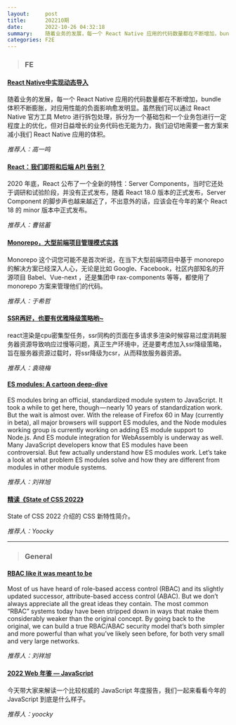 ```yaml
---
layout:     post
title:      202210期
date:       2022-10-26 04:32:18
summary:    随着业务的发展，每一个 React Native 应用的代码数量都在不断增加，bundle 体积不断膨胀，对应用性能的负面影响愈发明显。虽然我们可以通过 React Native 官方工具 Metro 进行拆包处理，拆分为一个基础包和一个业务包进行一定程度上的优化，但对日益增长的业务代码也无能为力，我们迫切地需要一套方案来减小我们 React Native 应用的体积。
categories: F2E
---
```



> ### FE

#### [React Native中实现动态导入](https://juejin.cn/post/7114926500452761607)

随着业务的发展，每一个 React Native 应用的代码数量都在不断增加，bundle 体积不断膨胀，对应用性能的负面影响愈发明显。虽然我们可以通过 React Native 官方工具 Metro 进行拆包处理，拆分为一个基础包和一个业务包进行一定程度上的优化，但对日益增长的业务代码也无能为力，我们迫切地需要一套方案来减小我们 React Native 应用的体积。

*推荐人：高一鸣*

#### [React：我们即将和后端 API 告别？](https://mp.weixin.qq.com/s/02IpSLEERHfkAi8xDiPRYg)

2020 年底，React 公布了一个全新的特性：Server Components，当时它还处于调研和试验阶段，并没有正式发布，随着 React 18.0 版本的正式发布，Server Component 的脚步声也越来越近了，不出意外的话，应该会在今年的某个 React 18 的 minor 版本中正式发布。

*推荐人：曹铭蓄*


#### [Monorepo，大型前端项目管理模式实践](https://mp.weixin.qq.com/s/N0CZABDD0TKTmdljH3y74A)

Monorepo 这个词您可能不是首次听说，在当下大型前端项目中基于 monorepo 的解决方案已经深入人心，无论是比如 Google、Facebook，社区内部知名的开源项目 Babel、Vue-next ，还是集团中 rax-components 等等，都使用了 monorepo 方案来管理他们的代码。

*推荐人：于希哲*

#### [SSR再好，也要有优雅降级策略哟~](https://cloud.tencent.com/developer/article/1738923)

react渲染是cpu密集型任务，ssr同构的页面在多请求多渲染时候容易过度消耗服务器资源导致响应过慢等问题，真正生产环境中，还是要考虑加入ssr降级策略，旨在服务器资源过载时，将ssr降级为csr，从而释放服务器资源。

*推荐人：袁晓梅*


#### [ES modules: A cartoon deep-dive](https://hacks.mozilla.org/2018/03/es-modules-a-cartoon-deep-dive/)

ES modules bring an official, standardized module system to JavaScript. It took a while to get here, though — nearly 10 years of standardization work.
But the wait is almost over. With the release of Firefox 60 in May (currently in beta), all major browsers will support ES modules, and the Node modules working group is currently working on adding ES module support to Node.js. And ES module integration for WebAssembly is underway as well.
Many JavaScript developers know that ES modules have been controversial. But few actually understand how ES modules work.
Let’s take a look at what problem ES modules solve and how they are different from modules in other module systems.

*推荐人：刘祥旭*

#### [精读《State of CSS 2022》](https://mp.weixin.qq.com/s/N33CBhVRwETgbtr3oSW-TA)

State of CSS 2022 介绍的 CSS 新特性简介。

*推荐人：Yoocky*

---

> ### General

#### [RBAC like it was meant to be](https://tailscale.com/blog/rbac-like-it-was-meant-to-be/)

Most of us have heard of role-based access control (RBAC) and its slightly updated successor, attribute-based access control (ABAC). But we don’t always appreciate all the great ideas they contain.
The most common “RBAC” systems today have been stripped down in ways that make them considerably weaker than the original concept. By going back to the original, we can build a true RBAC/ABAC security model that’s both simpler and more powerful than what you’ve likely seen before, for both very small and very large networks.

*推荐人：刘祥旭*


#### [2022 Web 年鉴 — JavaScript](https://mp.weixin.qq.com/s/cvdf4NPcOs25b2XHjoInrg)

今天带大家来解读一个比较权威的 JavaScript 年度报告，我们一起来看看今年的 JavaScript 到底是什么样子。

*推荐人：yoocky*
